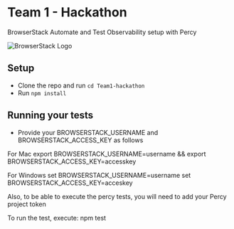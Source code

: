 # Team 1 - Hackathon

BrowserStack Automate and Test Observability setup with Percy

![BrowserStack Logo](https://d98b8t1nnulk5.cloudfront.net/production/images/layout/logo-header.png?1469004780)

## Setup

* Clone the repo and run `cd Team1-hackathon`
* Run `npm install`

## Running your tests

- Provide your BROWSERSTACK_USERNAME and BROWSERSTACK_ACCESS_KEY as follows

For Mac
export BROWSERSTACK_USERNAME=username && export BROWSERSTACK_ACCESS_KEY=accesskey
 
For Windows
set BROWSERSTACK_USERNAME=username
set BROWSERSTACK_ACCESS_KEY=acceskey

Also, to be able to execute the percy tests, you will need to add your Percy project token


To run the test, execute:
npm test